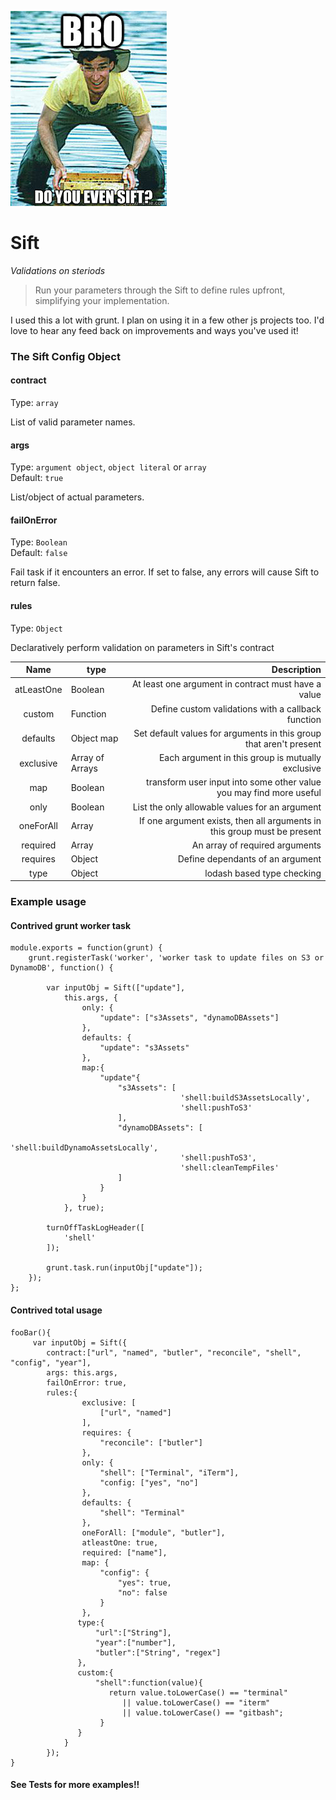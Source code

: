 
![](https://github.com/Luckvery/sift-js/blob/master/img/siftbro.jpg)


# Sift 
*Validations on steriods*
> Run your parameters through the Sift to define rules upfront, simplifying your implementation.

I used this a lot with grunt. I plan on using it in a few other js projects too.  I'd love to hear any feed back on improvements and ways you've used it!


### The Sift Config Object 


#### contract

Type: `array`  

List of valid parameter names.


#### args

Type: `argument object`, `object literal` or `array`  
Default: `true`

List/object of actual parameters. 



#### failOnError

Type: `Boolean`  
Default: `false`

Fail task if it encounters an error. If set to false, any errors will cause Sift to return false.

#### rules

Type: `Object`

Declaratively perform validation on parameters in Sift's contract

|    Name             |   type  | Description                                             |
|:-------------------:|---------|--------------------------------------------------------:|
|atLeastOne|Boolean|At least one argument in contract must have a value|
|custom|Function|Define custom validations with a callback function|
|defaults|Object map|Set default values for arguments in this group that aren't present|
|exclusive|Array of Arrays|Each argument in this group is mutually exclusive|
|map|Boolean|transform user input into some other value you may find more useful|
|only|Boolean|List the only allowable values for an argument|
|oneForAll|Array|If one argument exists, then all arguments in this group must be present|
|required|Array|An array of required arguments|
|requires|Object|Define dependants of an argument|
|type|Object|lodash based type checking| 

### Example usage

#### Contrived grunt worker task
```
module.exports = function(grunt) {
    grunt.registerTask('worker', 'worker task to update files on S3 or DynamoDB', function() {

        var inputObj = Sift(["update"],
            this.args, {
                only: {
                    "update": ["s3Assets", "dynamoDBAssets"]
                },
                defaults: {
                    "update": "s3Assets"
                },
                map:{
                    "update"{
                        "s3Assets": [
                                      'shell:buildS3AssetsLocally', 
                                      'shell:pushToS3'
                        ],
                        "dynamoDBAssets": [
                                      'shell:buildDynamoAssetsLocally', 
                                      'shell:pushToS3', 
                                      'shell:cleanTempFiles'
                        ]
                    }
                }
            }, true);

        turnOffTaskLogHeader([
            'shell'
        ]);

        grunt.task.run(inputObj["update"]);
    });
};
```
#### Contrived total usage
```
fooBar(){
     var inputObj = Sift({
        contract:["url", "named", "butler", "reconcile", "shell", "config", "year"],
        args: this.args,
        failOnError: true,
        rules:{
                exclusive: [
                    ["url", "named"]
                ],
                requires: {
                    "reconcile": ["butler"]
                },
                only: {
                    "shell": ["Terminal", "iTerm"],
                    "config: ["yes", "no"]
                },
                defaults: {
                    "shell": "Terminal"
                },
                oneForAll: ["module", "butler"],
                atleastOne: true,
                required: ["name"],
                map: {
                    "config": {
                        "yes": true,
                        "no": false
                    }
                },
               type:{
                   "url":["String"],
                   "year":["number"],
                   "butler":["String", "regex"]
               },
               custom:{
                   "shell":function(value){
                      return value.toLowerCase() == "terminal" 
                         || value.toLowerCase() == "iterm" 
                         || value.toLowerCase() == "gitbash";
                    }
               }        
            }
        });
}
```

#### See Tests for more examples!!

